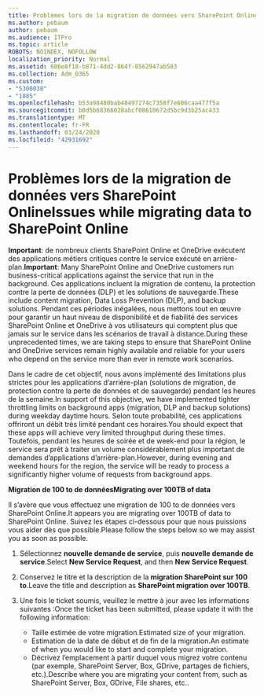 ```yaml
---
title: Problèmes lors de la migration de données vers SharePoint Online
ms.author: pebaum
author: pebaum
ms.audience: ITPro
ms.topic: article
ROBOTS: NOINDEX, NOFOLLOW
localization_priority: Normal
ms.assetid: 686e8f18-b871-4dd2-864f-8562947ab583
ms.collection: Adm_O365
ms.custom:
- "5300030"
- "1885"
ms.openlocfilehash: b53a98480bab48497274c7358f7e606caa477f5a
ms.sourcegitcommit: b0d5b68366028abcf08610672d5bc9d3b25ac433
ms.translationtype: MT
ms.contentlocale: fr-FR
ms.lasthandoff: 03/24/2020
ms.locfileid: "42931692"
---
```

# <a name="issues-while-migrating-data-to-sharepoint-online"></a><span data-ttu-id="4f28e-102">Problèmes lors de la migration de données vers SharePoint Online</span><span class="sxs-lookup"><span data-stu-id="4f28e-102">Issues while migrating data to SharePoint Online</span></span>

<span data-ttu-id="4f28e-103">**Important**: de nombreux clients SharePoint Online et OneDrive exécutent des applications métiers critiques contre le service exécuté en arrière-plan.</span><span class="sxs-lookup"><span data-stu-id="4f28e-103">**Important**: Many SharePoint Online and OneDrive customers run business-critical applications against the service that run in the background.</span></span> <span data-ttu-id="4f28e-104">Ces applications incluent la migration de contenu, la protection contre la perte de données (DLP) et les solutions de sauvegarde.</span><span class="sxs-lookup"><span data-stu-id="4f28e-104">These include content migration, Data Loss Prevention (DLP), and backup solutions.</span></span> <span data-ttu-id="4f28e-105">Pendant ces périodes inégalées, nous mettons tout en œuvre pour garantir un haut niveau de disponibilité et de fiabilité des services SharePoint Online et OneDrive à vos utilisateurs qui comptent plus que jamais sur le service dans les scénarios de travail à distance.</span><span class="sxs-lookup"><span data-stu-id="4f28e-105">During these unprecedented times, we are taking steps to ensure that SharePoint Online and OneDrive services remain highly available and reliable for your users who depend on the service more than ever in remote work scenarios.</span></span>

<span data-ttu-id="4f28e-106">Dans le cadre de cet objectif, nous avons implémenté des limitations plus strictes pour les applications d’arrière-plan (solutions de migration, de protection contre la perte de données et de sauvegarde) pendant les heures de la semaine.</span><span class="sxs-lookup"><span data-stu-id="4f28e-106">In support of this objective, we have implemented tighter throttling limits on background apps (migration, DLP and backup solutions) during weekday daytime hours.</span></span> <span data-ttu-id="4f28e-107">Selon toute probabilité, ces applications offriront un débit très limité pendant ces horaires.</span><span class="sxs-lookup"><span data-stu-id="4f28e-107">You should expect that these apps will achieve very limited throughput during these times.</span></span> <span data-ttu-id="4f28e-108">Toutefois, pendant les heures de soirée et de week-end pour la région, le service sera prêt à traiter un volume considérablement plus important de demandes d’applications d’arrière-plan.</span><span class="sxs-lookup"><span data-stu-id="4f28e-108">However, during evening and weekend hours for the region, the service will be ready to process a significantly higher volume of requests from background apps.</span></span>

<span data-ttu-id="4f28e-109">**Migration de 100 to de données**</span><span class="sxs-lookup"><span data-stu-id="4f28e-109">**Migrating over 100TB of data**</span></span>

<span data-ttu-id="4f28e-110">Il s’avère que vous effectuez une migration de 100 to de données vers SharePoint Online.</span><span class="sxs-lookup"><span data-stu-id="4f28e-110">It appears you are migrating over 100TB of data to SharePoint Online.</span></span> <span data-ttu-id="4f28e-111">Suivez les étapes ci-dessous pour que nous puissions vous aider dès que possible.</span><span class="sxs-lookup"><span data-stu-id="4f28e-111">Please follow the steps below so we may assist you as soon as possible.</span></span> 

1. <span data-ttu-id="4f28e-112">Sélectionnez **nouvelle demande de service**, puis **nouvelle demande de service**.</span><span class="sxs-lookup"><span data-stu-id="4f28e-112">Select **New Service Request**, and then **New Service Request**.</span></span> 
2. <span data-ttu-id="4f28e-113">Conservez le titre et la description de la **migration SharePoint sur 100 to**.</span><span class="sxs-lookup"><span data-stu-id="4f28e-113">Leave the title and description as **SharePoint migration over 100TB**.</span></span>
3. <span data-ttu-id="4f28e-114">Une fois le ticket soumis, veuillez le mettre à jour avec les informations suivantes :</span><span class="sxs-lookup"><span data-stu-id="4f28e-114">Once the ticket has been submitted, please update it with the following information:</span></span> 

    - <span data-ttu-id="4f28e-115">Taille estimée de votre migration.</span><span class="sxs-lookup"><span data-stu-id="4f28e-115">Estimated size of your migration.</span></span>
    - <span data-ttu-id="4f28e-116">Estimation de la date de début et de fin de la migration.</span><span class="sxs-lookup"><span data-stu-id="4f28e-116">An estimate of when you would like to start and complete your migration.</span></span>
    - <span data-ttu-id="4f28e-117">Décrivez l’emplacement à partir duquel vous migrez votre contenu (par exemple, SharePoint Server, Box, GDrive, partages de fichiers, etc.).</span><span class="sxs-lookup"><span data-stu-id="4f28e-117">Describe where you are migrating your content from, such as SharePoint Server, Box, GDrive, File shares, etc..</span></span>


  

